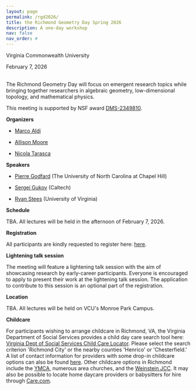 ```yaml
---
layout: page
permalink: /rgd2026/
title: the Richmond Geometry Day Spring 2026
description: A one-day workshop
nav: false
nav_order: #
---
```


Virginia Commonwealth University

February 7, 2026

<br/>
The Richmond Geometry Day will focus on emergent research topics while bringing together researchers in algebraic geometry, low-dimensional topology, and mathematical physics.

This meeting is supported by NSF award <a href='https://www.nsf.gov/awardsearch/showAward?AWD_ID=2349810'>DMS-2349810</a>.

<b>Organizers</b>

- <a href='https://math.vcu.edu/directory/aldi.html'>Marco Aldi</a>

- <a href='https://math.vcu.edu/directory/moore.html'>Allison Moore</a>

- <a href='https://nicolatarasca.github.io'>Nicola Tarasca</a>

<b>Speakers</b>

- <a href="https://www.pierregodfard.com">Pierre Godfard</a> (The University of North Carolina at Chapel Hill)

- <a href="https://www.pma.caltech.edu/people/gukov">Sergei Gukov</a> (Caltech)

- <a href="https://sites.google.com/view/ryanstees">Ryan Stees</a> (University of Virginia)

<b>Schedule</b>

TBA. All lectures will be held in the afternoon of February 7, 2026.

<b>Registration</b>

All participants are kindly requested to register here: <a href='https://docs.google.com/forms/d/e/1FAIpQLSfaxZ41bc4YhKM8iUg1l80eSn6YLmDpryuSsv0uo_NxssQveg/viewform?usp=header'>here</a>.

<b>Lightening talk session</b>

The meeting will feature a lightening talk session with the aim of showcasing research by early-career participants.
Everyone is encouraged to apply to present their work at the lightening talk session. The application to contribute to this session is an optional part of the registration.

<b>Location</b>

TBA. All lectures will be held on VCU's Monroe Park Campus.

<b>Childcare</b>

For participants wishing to arrange childcare in Richmond, VA, the Virginia Department of Social Services provides a child day care search tool here:
<a href='https://www.dss.virginia.gov/facility/search/cc2.cgi'>Virginia Dept of Social Services Child Care Locator</a>.
Please select the search criterion 'Richmond City' or the nearby counties 'Henrico' or 'Chesterfield.' A list of contact information for providers with some drop-in childcare options can also be found <a href='https://richmondmom.com/2017/03/05/drop-child-care-resources-richmond/'>here</a>. Other childcare options in Richmond include the <a href='https://www.ymcarichmond.org/programs/child-care'>YMCA</a>, numerous area churches, and the <a href='https://weinsteinjcc.org/explore-our-programs/babysitting/#'>Weinstein JCC</a>. It may also be possible to locate home daycare providers or babysitters for hire through <a href='https://www.care.com/day-care/richmond-va'>Care.com</a>.
